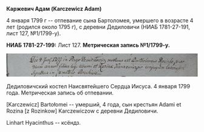 **Каржевич Адам (Karczewicz Adam)**

4 января 1799 г -- отпевание сына Бартоломея, умершего в возрасте 4 лет
(родился около 1795 г), с деревни Дедиловичи (НИАБ 1781-27-191, лист
127, №1/1799-у).

**НИАБ 1781-27-199:** Лист 127. **Метрическая запись №1/1799-у.**

![](./media/d2a0be296e78f2153701fe67529a8e6a49512931.png)

Дедиловичский костел Наисвятейшего Сердца Иисуса. 4 января 1799 года.
Метрическая запись об отпевании.

\[Karczewicz\] Bartołomei -- умерший, 4 года, сын крестьян Adami et
Rozina \[z Rozinkow\] Karczewiczow с деревни Дедиловичи.

Linhart Hyacinthus -- ксёндз.
